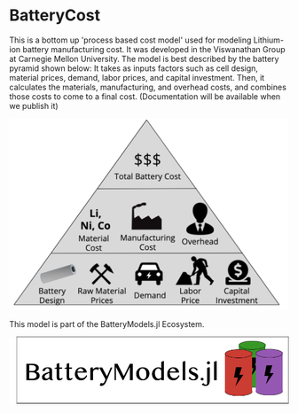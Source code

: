 # BatteryCost
This is a bottom up 'process based cost model' used for modeling Lithium-ion battery manufacturing cost. 
It was developed in the Viswanathan Group at Carnegie Mellon University. The model is best described by the battery pyramid shown below: It takes as inputs factors such as cell design, material prices, demand, labor prices, and capital investment. Then, it calculates the materials, manufacturing, and overhead costs, and combines those costs to come to a final cost. 
(Documentation will be available when we publish it)

![](assets/BatteryPyramid.png?raw=true)



This model is part of the BatteryModels.jl Ecosystem.

![](assets/batteryModelswb.png?raw=true)
